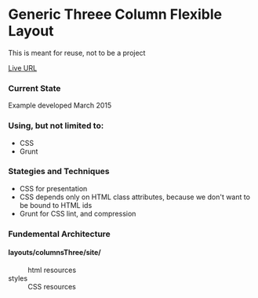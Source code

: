<h1>Generic Threee Column Flexible Layout</h1>
<p>This is meant for reuse, not to be a project</p>
<p><a href="http://jvmqueue.com/layouts/columnsThree/site/">Live URL</a></p>
<h3>Current State</h3>
<p>Example developed March 2015</p>
<h3>Using, but not limited to:</h3>
<ul>
	<li>CSS</li>	
	<li>Grunt</li>
</ul>
<h3>Stategies and Techniques</h3>
<ul>
	<li>CSS for presentation</li>
	<li>CSS depends only on HTML class attributes, because we don't want to be bound to HTML ids</li>
	<li>Grunt for CSS lint, and compression</li>
</ul>
</ul>
<h3>Fundemental Architecture</h3>
<dl>
	<h4>layouts/columnsThree/site/</h4>
	<dd>html resources</dd>
	<dt>styles</dt>
	<dd>CSS resources</dd>
</dl>